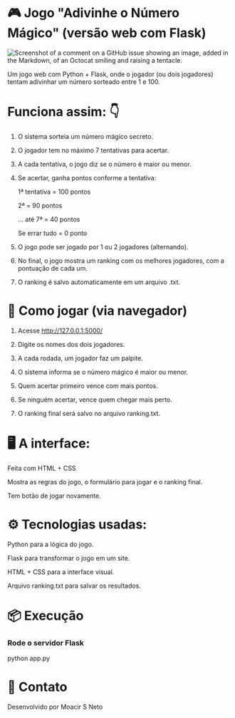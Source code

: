 
# 🎮 Jogo "Adivinhe o Número Mágico" (versão web com Flask)<div align="center">
![Screenshot of a comment on a GitHub issue showing an image, added in the Markdown, of an Octocat smiling and raising a tentacle.](https://myoctocat.com/assets/images/base-octocat.svg)

Um jogo web com Python + Flask, onde o jogador (ou dois jogadores) tentam adivinhar um número sorteado entre 1 e 100.


# Funciona assim: 👇

1. O sistema sorteia um número mágico secreto.

2. O jogador tem no máximo 7 tentativas para acertar.

3. A cada tentativa, o jogo diz se o número é maior ou menor.

4. Se acertar, ganha pontos conforme a tentativa:

   1ª tentativa = 100 pontos

   2ª = 90 pontos

   ... até 7ª = 40 pontos

   Se errar tudo = 0 ponto

5. O jogo pode ser jogado por 1 ou 2 jogadores (alternando).

6. No final, o jogo mostra um ranking com os melhores jogadores, com a pontuação de cada um.

7. O ranking é salvo automaticamente em um arquivo .txt.

# 🧠 Como jogar (via navegador)

1. Acesse http://127.0.0.1:5000/

2. Digite os nomes dos dois jogadores.

3. A cada rodada, um jogador faz um palpite.

4. O sistema informa se o número mágico é maior ou menor.

5. Quem acertar primeiro vence com mais pontos.

6. Se ninguém acertar, vence quem chegar mais perto.

7. O ranking final será salvo no arquivo ranking.txt.

# 🖥️ A interface:

Feita com HTML + CSS 

Mostra as regras do jogo, o formulário para jogar e o ranking final.

Tem botão de jogar novamente.

# ⚙️ Tecnologias usadas:

Python para a lógica do jogo.

Flask para transformar o jogo em um site.

HTML + CSS para a interface visual.

Arquivo ranking.txt para salvar os resultados.

# 📦  Execução

### Rode o servidor Flask
python app.py


# 💬 Contato
Desenvolvido por Moacir S Neto

